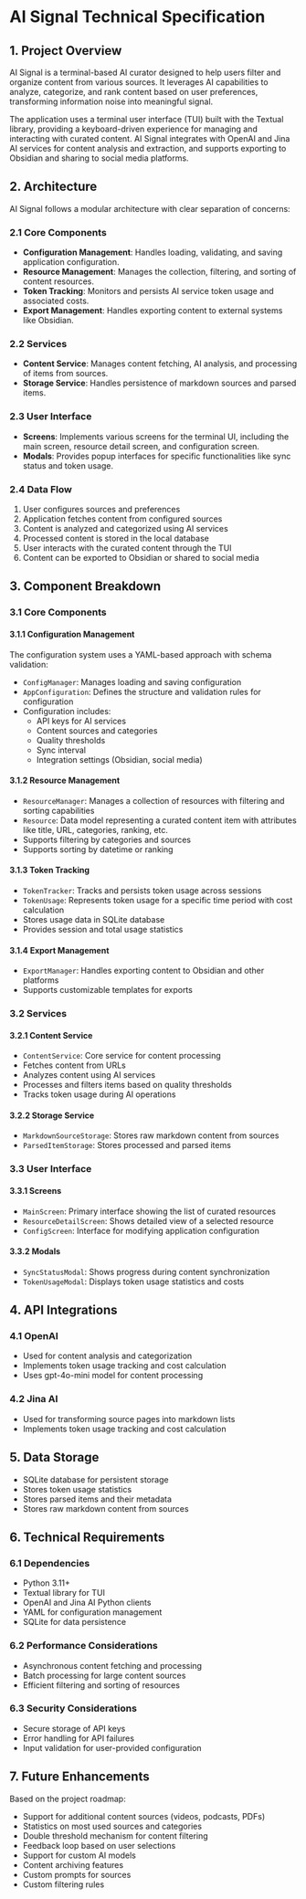# AI Signal Technical Specification

## 1. Project Overview

AI Signal is a terminal-based AI curator designed to help users filter and organize content from various sources. It leverages AI capabilities to analyze, categorize, and rank content based on user preferences, transforming information noise into meaningful signal.

The application uses a terminal user interface (TUI) built with the Textual library, providing a keyboard-driven experience for managing and interacting with curated content. AI Signal integrates with OpenAI and Jina AI services for content analysis and extraction, and supports exporting to Obsidian and sharing to social media platforms.

## 2. Architecture

AI Signal follows a modular architecture with clear separation of concerns:

### 2.1 Core Components

- **Configuration Management**: Handles loading, validating, and saving application configuration.
- **Resource Management**: Manages the collection, filtering, and sorting of content resources.
- **Token Tracking**: Monitors and persists AI service token usage and associated costs.
- **Export Management**: Handles exporting content to external systems like Obsidian.

### 2.2 Services

- **Content Service**: Manages content fetching, AI analysis, and processing of items from sources.
- **Storage Service**: Handles persistence of markdown sources and parsed items.

### 2.3 User Interface

- **Screens**: Implements various screens for the terminal UI, including the main screen, resource detail screen, and configuration screen.
- **Modals**: Provides popup interfaces for specific functionalities like sync status and token usage.

### 2.4 Data Flow

1. User configures sources and preferences
2. Application fetches content from configured sources
3. Content is analyzed and categorized using AI services
4. Processed content is stored in the local database
5. User interacts with the curated content through the TUI
6. Content can be exported to Obsidian or shared to social media

## 3. Component Breakdown

### 3.1 Core Components

#### 3.1.1 Configuration Management

The configuration system uses a YAML-based approach with schema validation:

- `ConfigManager`: Manages loading and saving configuration
- `AppConfiguration`: Defines the structure and validation rules for configuration
- Configuration includes:
  - API keys for AI services
  - Content sources and categories
  - Quality thresholds
  - Sync interval
  - Integration settings (Obsidian, social media)

#### 3.1.2 Resource Management

- `ResourceManager`: Manages a collection of resources with filtering and sorting capabilities
- `Resource`: Data model representing a curated content item with attributes like title, URL, categories, ranking, etc.
- Supports filtering by categories and sources
- Supports sorting by datetime or ranking

#### 3.1.3 Token Tracking

- `TokenTracker`: Tracks and persists token usage across sessions
- `TokenUsage`: Represents token usage for a specific time period with cost calculation
- Stores usage data in SQLite database
- Provides session and total usage statistics

#### 3.1.4 Export Management

- `ExportManager`: Handles exporting content to Obsidian and other platforms
- Supports customizable templates for exports

### 3.2 Services

#### 3.2.1 Content Service

- `ContentService`: Core service for content processing
- Fetches content from URLs
- Analyzes content using AI services
- Processes and filters items based on quality thresholds
- Tracks token usage during AI operations

#### 3.2.2 Storage Service

- `MarkdownSourceStorage`: Stores raw markdown content from sources
- `ParsedItemStorage`: Stores processed and parsed items

### 3.3 User Interface

#### 3.3.1 Screens

- `MainScreen`: Primary interface showing the list of curated resources
- `ResourceDetailScreen`: Shows detailed view of a selected resource
- `ConfigScreen`: Interface for modifying application configuration

#### 3.3.2 Modals

- `SyncStatusModal`: Shows progress during content synchronization
- `TokenUsageModal`: Displays token usage statistics and costs

## 4. API Integrations

### 4.1 OpenAI

- Used for content analysis and categorization
- Implements token usage tracking and cost calculation
- Uses gpt-4o-mini model for content processing

### 4.2 Jina AI

- Used for transforming source pages into markdown lists
- Implements token usage tracking and cost calculation

## 5. Data Storage

- SQLite database for persistent storage
- Stores token usage statistics
- Stores parsed items and their metadata
- Stores raw markdown content from sources

## 6. Technical Requirements

### 6.1 Dependencies

- Python 3.11+
- Textual library for TUI
- OpenAI and Jina AI Python clients
- YAML for configuration management
- SQLite for data persistence

### 6.2 Performance Considerations

- Asynchronous content fetching and processing
- Batch processing for large content sources
- Efficient filtering and sorting of resources

### 6.3 Security Considerations

- Secure storage of API keys
- Error handling for API failures
- Input validation for user-provided configuration

## 7. Future Enhancements

Based on the project roadmap:

- Support for additional content sources (videos, podcasts, PDFs)
- Statistics on most used sources and categories
- Double threshold mechanism for content filtering
- Feedback loop based on user selections
- Support for custom AI models
- Content archiving features
- Custom prompts for sources
- Custom filtering rules